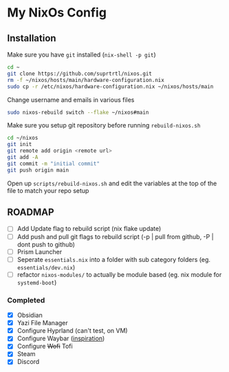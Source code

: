 # My NixOs Config

## Installation

Make sure you have `git` installed (`nix-shell -p git`)

```sh
cd ~
git clone https://github.com/suprtrtl/nixos.git
rm -f ~/nixos/hosts/main/hardware-configuration.nix
sudo cp -r /etc/nixos/hardware-configuration.nix ~/nixos/hosts/main
```

Change username and emails in various files

```sh
sudo nixos-rebuild switch --flake ~/nixos#main
```

Make sure you setup git repository before running `rebuild-nixos.sh`

```sh
cd ~/nixos
git init
git remote add origin <remote url>
git add -A
git commit -m "initial commit"
git push origin main
```

Open up `scripts/rebuild-nixos.sh` and edit the variables at the top of the file to match your repo setup 

## ROADMAP

- [ ] Add Update flag to rebuild script (nix flake update)
- [ ] Add push and pull git flags to rebuild script (-p | pull from github, -P | dont push to github)
- [ ] Prism Launcher
- [ ] Seperate `essentials.nix` into a folder with sub category folders (eg. `essentials/dev.nix`)
- [ ] refactor `nixos-modules/` to actually be module based (eg. nix module for `systemd-boot`)

### Completed

- [x] Obsidian
- [x] Yazi File Manager
- [x] Configure Hyprland (can't test, on VM)
- [x] Configure Waybar ([inspiration](https://github.com/sejjy/mechabar))
- [x] Configure ~~Wofi~~ Tofi
- [x] Steam
- [x] Discord